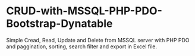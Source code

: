 # CRUD-with-MSSQL-PHP-PDO-Bootstrap-Dynatable
Simple Cread, Read, Update and Delete from MSSQL server with PHP PDO and paggination, sorting, search filter and export in Excel file.

